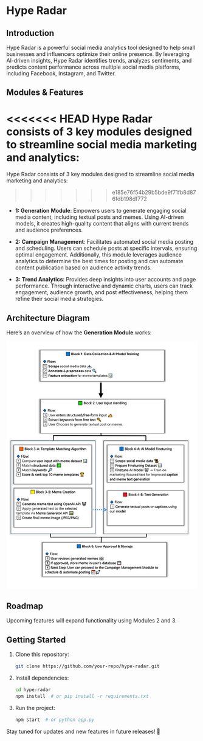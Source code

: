 # Hype Radar

## Introduction

Hype Radar is a powerful social media analytics tool designed to help small businesses and influencers optimize their online presence. By leveraging AI-driven insights, Hype Radar identifies trends, analyzes sentiments, and predicts content performance across multiple social media platforms, including Facebook, Instagram, and Twitter.

## Modules & Features

<<<<<<< HEAD
Hype Radar consists of **3 key modules** designed to streamline social media marketing and analytics:
=======
Hype Radar consists of 3 key modules designed to streamline social media marketing and analytics:
>>>>>>> e185e76f54b29b5bde9f71fb8d876fdb198df772

- **1: Generation Module**: Empowers users to generate engaging social media content, including textual posts and memes. Using AI-driven models, it creates high-quality content that aligns with current trends and audience preferences.

- **2: Campaign Management**: Facilitates automated social media posting and scheduling. Users can schedule posts at specific intervals, ensuring optimal engagement. Additionally, this module leverages audience analytics to determine the best times for posting and can automate content publication based on audience activity trends.

- **3: Trend Analytics**: Provides deep insights into user accounts and page performance. Through interactive and dynamic charts, users can track engagement, audience growth, and post effectiveness, helping them refine their social media strategies.

## Architecture Diagram

Here’s an overview of how the **Generation Module** works:

![Hype Radar Diagram](assets/diagram-1.png)

## Roadmap

Upcoming features will expand functionality using Modules 2 and 3.

## Getting Started

1. Clone this repository:
   ```sh
   git clone https://github.com/your-repo/hype-radar.git
   ```
2. Install dependencies:
   ```sh
   cd hype-radar
   npm install  # or pip install -r requirements.txt
   ```
3. Run the project:
   ```sh
   npm start  # or python app.py
   ```

Stay tuned for updates and new features in future releases! 🚀
